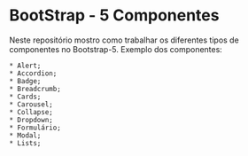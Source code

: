 # BootStrap - 5  Componentes 
 
 Neste repositório mostro como trabalhar os diferentes tipos de componentes no Bootstrap-5. Exemplo dos componentes: 
 
    * Alert;
    * Accordion;
    * Badge;
    * Breadcrumb;
    * Cards;
    * Carousel;
    * Collapse;
    * Dropdown;
    * Formulário;
    * Modal;
    * Lists;
 
 
